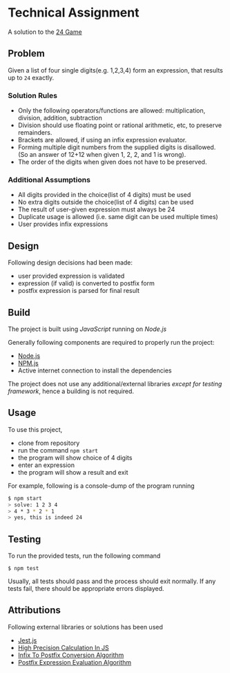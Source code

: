 # Technical Assignment

A solution to the [24 Game](https://en.wikipedia.org/wiki/24_Game)

## Problem

Given a list of four single digits(e.g. 1,2,3,4) form an expression, that results up to `24` exactly.

### Solution Rules

- Only the following operators/functions are allowed: multiplication, division, addition, subtraction  
- Division should use floating point or rational arithmetic, etc, to preserve remainders.  
- Brackets are allowed, if using an infix expression evaluator.  
- Forming multiple digit numbers from the supplied digits is disallowed. (So an answer of 12+12 when given 1, 2, 2, and 1 is wrong).  
- The order of the digits when given does not have to be preserved.

### Additional Assumptions

- All digits provided in the choice(list of 4 digits) must be used
- No extra digits outside the choice(list of 4 digits) can be used
- The result of user-given expression must always be 24
- Duplicate usage is allowed (i.e. same digit can be used multiple times)
- User provides infix expressions

## Design

Following design decisions had been made:

- user provided expression is validated
- expression (if valid) is converted to postfix form
- postfix expression is parsed for final result

## Build

The project is built using *JavaScript* running on *Node.js*

Generally following components are required to properly run the project:

- [Node.js](https://nodejs.org/en/)
- [NPM.js](https://www.npmjs.com/)
- Active internet connection to install the dependencies

The project does not use any additional/external libraries *except for testing framework*,
hence a building is not required. 

## Usage

To use this project,

- clone from repository
- run the command `npm start`
- the program will show choice of 4 digits
- enter an expression
- the program will show a result and exit

For example, following is a console-dump of the program running

```bash
$ npm start
> solve: 1 2 3 4
> 4 * 3 * 2 * 1
> yes, this is indeed 24

```

## Testing

To run the provided tests, run the following command

```
$ npm test
```

Usually, all tests should pass and the process should exit normally.
If any tests fail, there should be appropriate errors displayed.


## Attributions

Following external libraries or solutions has been used

- [Jest.js](https://jestjs.io/docs/getting-started)
- [High Precision Calculation In JS](https://stackoverflow.com/a/70801249)
- [Infix To Postfix Conversion Algorithm](https://www.web4college.com/converters/infix-to-postfix-prefix.php)
- [Postfix Expression Evaluation Algorithm](https://www.collegenote.net/curriculum/data-structures-and-algorithms/36/179/)
